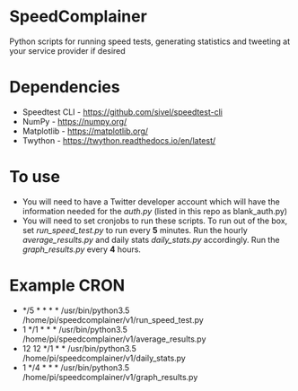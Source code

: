 # SpeedComplainer
Python scripts for running speed tests, generating statistics and tweeting at your service provider if desired

# Dependencies
* Speedtest CLI - https://github.com/sivel/speedtest-cli
* NumPy - https://numpy.org/
* Matplotlib - https://matplotlib.org/
* Twython - https://twython.readthedocs.io/en/latest/

# To use
* You will need to have a Twitter developer account which will have the information needed for the _auth.py_ (listed in this repo as blank_auth.py)
* You will need to set cronjobs to run these scripts. To run out of the box, set *run_speed_test.py* to run every **5** minutes. Run the hourly *average_results.py* and daily stats *daily_stats.py* accordingly. Run the *graph_results.py* every **4** hours.

# Example CRON
* */5 * * * * /usr/bin/python3.5 /home/pi/speedcomplainer/v1/run_speed_test.py
* 1 */1 * * * /usr/bin/python3.5 /home/pi/speedcomplainer/v1/average_results.py
* 12 12 */1 * * /usr/bin/python3.5 /home/pi/speedcomplainer/v1/daily_stats.py
* 1 */4 * * * /usr/bin/python3.5 /home/pi/speedcomplainer/v1/graph_results.py
